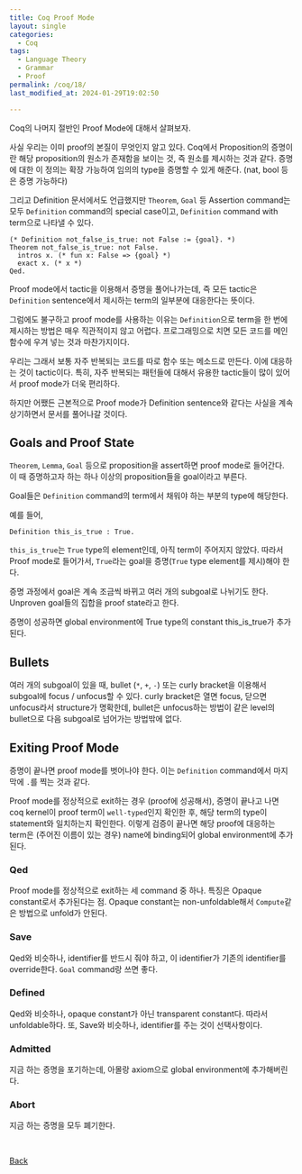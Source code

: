 ```yaml
---
title: Coq Proof Mode
layout: single
categories:
  - Coq
tags:
  - Language Theory
  - Grammar
  - Proof
permalink: /coq/18/
last_modified_at: 2024-01-29T19:02:50

---
```


Coq의 나머지 절반인 Proof Mode에 대해서 살펴보자.

사실 우리는 이미 proof의 본질이 무엇인지 알고 있다.
Coq에서 Proposition의 증명이란 해당 proposition의 원소가 존재함을 보이는 것,
즉 원소를 제시하는 것과 같다.
증명에 대한 이 정의는 확장 가능하여 임의의 type을 증명할 수 있게 해준다.
(nat, bool 등은 증명 가능하다)

그리고 Definition 문서에서도 언급했지만 `Theorem`, `Goal` 등 Assertion command는
모두 `Definition` command의 special case이고, `Definition` command with term으로 나타낼 수 있다.

```coq
(* Definition not_false_is_true: not False := {goal}. *)
Theorem not_false_is_true: not False.
  intros x. (* fun x: False => {goal} *)
  exact x. (* x *)
Qed.
```

Proof mode에서 tactic을 이용해서 증명을 풀어나가는데,
즉 모든 tactic은 `Definition` sentence에서 제시하는 term의 일부분에 대응한다는 뜻이다.

그럼에도 불구하고 proof mode를 사용하는 이유는 `Definition`으로 term을 한 번에 제시하는 방법은 매우 직관적이지 않고 어렵다.
프로그래밍으로 치면 모든 코드를 메인 함수에 우겨 넣는 것과 마찬가지이다.

우리는 그래서 보통 자주 반복되는 코드를 따로 함수 또는 메소드로 만든다.
이에 대응하는 것이 tactic이다.
특히, 자주 반복되는 패턴들에 대해서 유용한 tactic들이 많이 있어서 proof mode가 더욱 편리하다.

하지만 어쨌든 근본적으로 Proof mode가 Definition sentence와 같다는 사실을 계속 상기하면서 문서를 풀어나갈 것이다.

## Goals and Proof State

`Theorem`, `Lemma`, `Goal` 등으로 proposition을 assert하면 proof mode로 들어간다.
이 때 증명하고자 하는 하나 이상의 proposition들을 goal이라고 부른다.

Goal들은 `Definition` command의 term에서 채워야 하는 부분의 type에 해당한다.

예를 들어,

```coq
Definition this_is_true : True.
```

`this_is_true`는 `True` type의 element인데, 아직 term이 주어지지 않았다.
따라서 Proof mode로 들어가서, `True`라는 goal을 증명(`True` type element를 제시)해야 한다.

증명 과정에서 goal은 계속 조금씩 바뀌고 여러 개의 subgoal로 나뉘기도 한다.
Unproven goal들의 집합을 proof state라고 한다.

증명이 성공하면 global environment에 True type의 constant this_is_true가 추가된다.

## Bullets

여러 개의 subgoal이 있을 때, bullet (`*`, `+`, `-`) 또는 curly bracket을 이용해서
subgoal에 focus / unfocus할 수 있다.
curly bracket은 열면 focus, 닫으면 unfocus라서 structure가 명확한데,
bullet은 unfocus하는 방법이 같은 level의 bullet으로 다음 subgoal로 넘어가는 방법밖에 없다.

## Exiting Proof Mode

증명이 끝나면 proof mode를 벗어나야 한다.
이는 `Definition` command에서 마지막에 `.`를 찍는 것과 같다.

Proof mode를 정상적으로 exit하는 경우 (proof에 성공해서),
증명이 끝나고 나면 coq kernel이 proof term이 `well-typed`인지 확인한 후,
해당 term의 type이 statement와 일치하는지 확인한다.
이렇게 검증이 끝나면 해당 proof에 대응하는 term은 (주어진 이름이 있는 경우) name에 binding되어
global environment에 추가된다.

### Qed

Proof mode를 정상적으로 exit하는 세 command 중 하나.
특징은 Opaque constant로서 추가된다는 점.
Opaque constant는 non-unfoldable해서 `Compute`같은 방법으로 unfold가 안된다.

### Save

Qed와 비슷하나, identifier를 반드시 줘야 하고, 이 identifier가 기존의 identifier를 override한다. `Goal` command랑 쓰면 좋다.

### Defined

Qed와 비슷하나, opaque constant가 아닌 transparent constant다.
따라서 unfoldable하다.
또, Save와 비슷하나, identifier를 주는 것이 선택사항이다.

### Admitted

지금 하는 증명을 포기하는데, 아몰랑 axiom으로 global environment에 추가해버린다.

### Abort

지금 하는 증명을 모두 폐기한다.

<br>

[Back](/coq/)